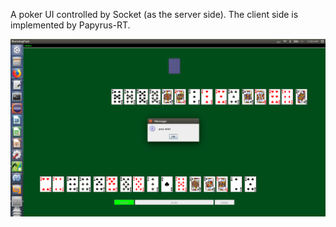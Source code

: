 A poker UI controlled by Socket (as the server side). The client side is implemented by Papyrus-RT.

![image](https://github.com/jimmyliu2013/PokerUI/blob/master/icons/Screenshot%20from%202019-04-14%2005-40-57.png)
